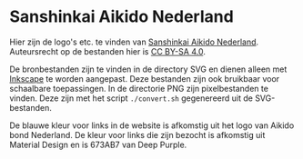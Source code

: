 # Sanshinkai Aikido Nederland

Hier zijn de logo's etc. te vinden van [Sanshinkai Aikido Nederland](https://nederland.sanshinkai.eu). Auteursrecht op de bestanden hier is [CC BY-SA 4.0](https://creativecommons.org/licenses/by-sa/4.0/deed.nl).

De bronbestanden zijn te vinden in de directory SVG en dienen alleen met [Inkscape](https://inkscape.org/) te worden aangepast. Deze bestanden zijn ook bruikbaar voor schaalbare toepassingen. In de directorie PNG zijn pixelbestanden te vinden. Deze zijn met het script `./convert.sh` gegenereerd uit de SVG-bestanden.

De blauwe kleur voor links in de website is afkomstig uit het logo van Aikido bond Nederland. De kleur voor links die zijn bezocht is afkomstig uit Material Design en is 673AB7 van Deep Purple.

